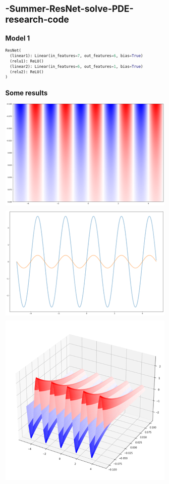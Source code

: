 # -Summer-ResNet-solve-PDE-research-code

## Model 1

```python
ResNet(
  (linear1): Linear(in_features=7, out_features=6, bias=True)
  (relu1): ReLU()
  (linear2): Linear(in_features=6, out_features=1, bias=True)
  (relu2): ReLU()
)
```

## Some results

![](https://github.com/ZizhengYang/-Summer-ResNet-solve-PDE-research-code/blob/main/img/heat_eq_solu_1.png)

![](https://github.com/ZizhengYang/-Summer-ResNet-solve-PDE-research-code/blob/main/img/heat_eq_solu_2.png)

![](https://github.com/ZizhengYang/-Summer-ResNet-solve-PDE-research-code/blob/main/img/heat_eq_solu_3.png)
